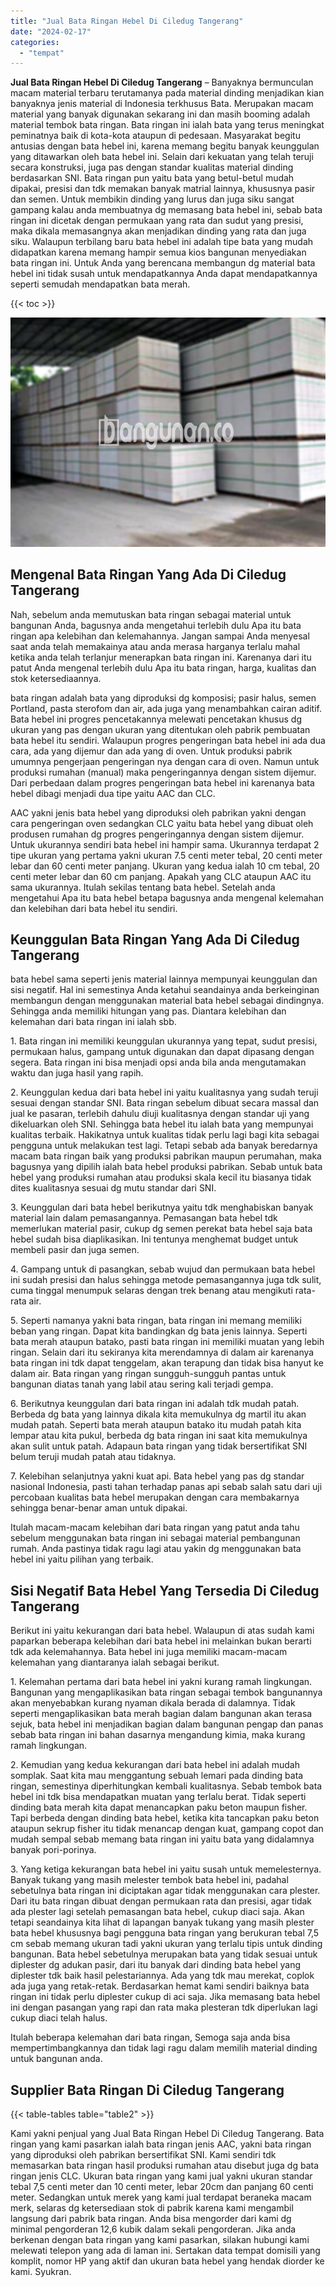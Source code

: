 ```yaml
---
title: "Jual Bata Ringan Hebel Di Ciledug Tangerang"
date: "2024-02-17"
categories: 
  - "tempat"
---
```


**Jual Bata Ringan Hebel Di Ciledug Tangerang** – Banyaknya bermunculan macam material terbaru terutamanya pada material dinding menjadikan kian banyaknya jenis material di Indonesia terkhusus Bata. Merupakan macam material yang banyak digunakan sekarang ini dan masih booming adalah material tembok bata ringan. Bata ringan ini ialah bata yang terus meningkat peminatnya baik di kota-kota ataupun di pedesaan. Masyarakat begitu antusias dengan bata hebel ini, karena memang begitu banyak keunggulan yang ditawarkan oleh bata hebel ini. Selain dari kekuatan yang telah teruji secara konstruksi, juga pas dengan standar kualitas material dinding berdasarkan SNI. Bata ringan pun yaitu bata yang betul-betul mudah dipakai, presisi dan tdk memakan banyak matrial lainnya, khususnya pasir dan semen. Untuk membikin dinding yang lurus dan juga siku sangat gampang kalau anda membuatnya dg memasang bata hebel ini, sebab bata ringan ini dicetak dengan permukaan yang rata dan sudut yang presisi, maka dikala memasangnya akan menjadikan dinding yang rata dan juga siku. Walaupun terbilang baru bata hebel ini adalah tipe bata yang mudah didapatkan karena memang hampir semua kios bangunan menyediakan bata ringan ini. Untuk Anda yang berencana membangun dg material bata hebel ini tidak susah untuk mendapatkannya Anda dapat mendapatkannya seperti semudah mendapatkan bata merah.

{{< toc >}}

![Jual Bata Ringan Hebel Di Ciledug Tangerang](/images/jual-hebel-murah-24.png)

## Mengenal Bata Ringan Yang Ada Di Ciledug Tangerang

Nah, sebelum anda memutuskan bata ringan sebagai material untuk bangunan Anda, bagusnya anda mengetahui terlebih dulu Apa itu bata ringan apa kelebihan dan kelemahannya. Jangan sampai Anda menyesal saat anda telah memakainya atau anda merasa harganya terlalu mahal ketika anda telah terlanjur menerapkan bata ringan ini. Karenanya dari itu patut Anda mengenal terlebih dulu Apa itu bata ringan, harga, kualitas dan stok ketersediaannya.

bata ringan adalah bata yang diproduksi dg komposisi; pasir halus, semen Portland, pasta sterofom dan air, ada juga yang menambahkan cairan aditif. Bata hebel ini progres pencetakannya melewati pencetakan khusus dg ukuran yang pas dengan ukuran yang ditentukan oleh pabrik pembuatan bata hebel itu sendiri. Walaupun progres pengeringan bata hebel ini ada dua cara, ada yang dijemur dan ada yang di oven. Untuk produksi pabrik umumnya pengerjaan pengeringan nya dengan cara di oven. Namun untuk produksi rumahan (manual) maka pengeringannya dengan sistem dijemur. Dari perbedaan dalam progres pengeringan bata hebel ini karenanya bata hebel dibagi menjadi dua tipe yaitu AAC dan CLC.

AAC yakni jenis bata hebel yang diproduksi oleh pabrikan yakni dengan cara pengeringan oven sedangkan CLC yaitu bata hebel yang dibuat oleh produsen rumahan dg progres pengeringannya dengan sistem dijemur. Untuk ukurannya sendiri bata hebel ini hampir sama. Ukurannya terdapat 2 tipe ukuran yang pertama yakni ukuran 7.5 centi meter tebal, 20 centi meter lebar dan 60 centi meter panjang. Ukuran yang kedua ialah 10 cm tebal, 20 centi meter lebar dan 60 cm panjang. Apakah yang CLC ataupun AAC itu sama ukurannya. Itulah sekilas tentang bata hebel. Setelah anda mengetahui Apa itu bata hebel betapa bagusnya anda mengenal kelemahan dan kelebihan dari bata hebel itu sendiri.

## Keunggulan Bata Ringan Yang Ada Di Ciledug Tangerang

bata hebel sama seperti jenis material lainnya mempunyai keunggulan dan sisi negatif. Hal ini semestinya Anda ketahui seandainya anda berkeinginan membangun dengan menggunakan material bata hebel sebagai dindingnya. Sehingga anda memiliki hitungan yang pas. Diantara kelebihan dan kelemahan dari bata ringan ini ialah sbb.

1\. Bata ringan ini memiliki keunggulan ukurannya yang tepat, sudut presisi, permukaan halus, gampang untuk digunakan dan dapat dipasang dengan segera. Bata ringan ini bisa menjadi opsi anda bila anda mengutamakan waktu dan juga hasil yang rapih.

2\. Keunggulan kedua dari bata hebel ini yaitu kualitasnya yang sudah teruji sesuai dengan standar SNI. Bata ringan sebelum dibuat secara massal dan jual ke pasaran, terlebih dahulu diuji kualitasnya dengan standar uji yang dikeluarkan oleh SNI. Sehingga bata hebel itu ialah bata yang mempunyai kualitas terbaik. Hakikatnya untuk kualitas tidak perlu lagi bagi kita sebagai pengguna untuk melakukan test lagi. Tetapi sebab ada banyak beredarnya macam bata ringan baik yang produksi pabrikan maupun perumahan, maka bagusnya yang dipilih ialah bata hebel produksi pabrikan. Sebab untuk bata hebel yang produksi rumahan atau produksi skala kecil itu biasanya tidak dites kualitasnya sesuai dg mutu standar dari SNI.

3\. Keunggulan dari bata hebel berikutnya yaitu tdk menghabiskan banyak material lain dalam pemasangannya. Pemasangan bata hebel tdk memerlukan material pasir, cukup dg semen perekat bata hebel saja bata hebel sudah bisa diaplikasikan. Ini tentunya menghemat budget untuk membeli pasir dan juga semen.

4\. Gampang untuk di pasangkan, sebab wujud dan permukaan bata hebel ini sudah presisi dan halus sehingga metode pemasangannya juga tdk sulit, cuma tinggal menumpuk selaras dengan trek benang atau mengikuti rata-rata air.

5\. Seperti namanya yakni bata ringan, bata ringan ini memang memiliki beban yang ringan. Dapat kita bandingkan dg bata jenis lainnya. Seperti bata merah ataupun batako, pasti bata ringan ini memiliki muatan yang lebih ringan. Selain dari itu sekiranya kita merendamnya di dalam air karenanya bata ringan ini tdk dapat tenggelam, akan terapung dan tidak bisa hanyut ke dalam air. Bata ringan yang ringan sungguh-sungguh pantas untuk bangunan diatas tanah yang labil atau sering kali terjadi gempa.

6\. Berikutnya keunggulan dari bata ringan ini adalah tdk mudah patah. Berbeda dg bata yang lainnya dikala kita memukulnya dg martil itu akan mudah patah. Seperti bata merah ataupun batako itu mudah patah kita lempar atau kita pukul, berbeda dg bata ringan ini saat kita memukulnya akan sulit untuk patah. Adapaun bata ringan yang tidak bersertifikat SNI belum teruji mudah patah atau tidaknya.

7\. Kelebihan selanjutnya yakni kuat api. Bata hebel yang pas dg standar nasional Indonesia, pasti tahan terhadap panas api sebab salah satu dari uji percobaan kualitas bata hebel merupakan dengan cara membakarnya sehingga benar-benar aman untuk dipakai.

Itulah macam-macam kelebihan dari bata ringan yang patut anda tahu sebelum menggunakan bata ringan ini sebagai material pembangunan rumah. Anda pastinya tidak ragu lagi atau yakin dg menggunakan bata hebel ini yaitu pilihan yang terbaik.

## Sisi Negatif Bata Hebel Yang Tersedia Di Ciledug Tangerang

Berikut ini yaitu kekurangan dari bata hebel. Walaupun di atas sudah kami paparkan beberapa kelebihan dari bata hebel ini melainkan bukan berarti tdk ada kelemahannya. Bata hebel ini juga memiliki macam-macam kelemahan yang diantaranya ialah sebagai berikut.

1\. Kelemahan pertama dari bata hebel ini yakni kurang ramah lingkungan. Bangunan yang mengaplikasikan bata ringan sebagai tembok bangunannya akan menyebabkan kurang nyaman dikala berada di dalamnya. Tidak seperti mengaplikasikan bata merah bagian dalam bangunan akan terasa sejuk, bata hebel ini menjadikan bagian dalam bangunan pengap dan panas sebab bata ringan ini bahan dasarnya mengandung kimia, maka kurang ramah lingkungan.

2\. Kemudian yang kedua kekurangan dari bata hebel ini adalah mudah somplak. Saat kita mau menggantung sebuah lemari pada dinding bata ringan, semestinya diperhitungkan kembali kualitasnya. Sebab tembok bata hebel ini tdk bisa mendapatkan muatan yang terlalu berat. Tidak seperti dinding bata merah kita dapat menancapkan paku beton maupun fisher. Tapi berbeda dengan dinding bata hebel, ketika kita tancapkan paku beton ataupun sekrup fisher itu tidak menancap dengan kuat, gampang copot dan mudah sempal sebab memang bata ringan ini yaitu bata yang didalamnya banyak pori-porinya.

3\. Yang ketiga kekurangan bata hebel ini yaitu susah untuk memelesternya. Banyak tukang yang masih melester tembok bata hebel ini, padahal sebetulnya bata ringan ini diciptakan agar tidak menggunakan cara plester. Dari itu bata ringan dibuat dengan permukaan rata dan presisi, agar tidak ada plester lagi setelah pemasangan bata hebel, cukup diaci saja. Akan tetapi seandainya kita lihat di lapangan banyak tukang yang masih plester bata hebel khususnya bagi pengguna bata ringan yang berukuran tebal 7,5 cm sebab memang ukuran tadi yakni ukuran yang terlalu tipis untuk dinding bangunan. Bata hebel sebetulnya merupakan bata yang tidak sesuai untuk diplester dg adukan pasir, dari itu banyak dari dinding bata hebel yang diplester tdk baik hasil pelestariannya. Ada yang tdk mau merekat, coplok ada juga yang retak-retak. Berdasarkan hemat kami sendiri baiknya bata ringan ini tidak perlu diplester cukup di aci saja. Jika memasang bata hebel ini dengan pasangan yang rapi dan rata maka plesteran tdk diperlukan lagi cukup diaci telah halus.

Itulah beberapa kelemahan dari bata ringan, Semoga saja anda bisa mempertimbangkannya dan tidak lagi ragu dalam memilih material dinding untuk bangunan anda.

## Supplier Bata Ringan Di Ciledug Tangerang

{{< table-tables table="table2" >}}

Kami yakni penjual yang Jual Bata Ringan Hebel Di Ciledug Tangerang. Bata ringan yang kami pasarkan ialah bata ringan jenis AAC, yakni bata ringan yang diproduksi oleh pabrikan bersertifikat SNI. Kami sendiri tdk memasarkan bata ringan hasil produksi rumahan atau disebut juga dg bata ringan jenis CLC. Ukuran bata ringan yang kami jual yakni ukuran standar tebal 7,5 centi meter dan 10 centi meter, lebar 20cm dan panjang 60 centi meter. Sedangkan untuk merek yang kami jual terdapat beraneka macam merk, selaras dg ketersediaan stok di pabrik karena kami mengambil langsung dari pabrik bata ringan. Anda bisa mengorder dari kami dg minimal pengorderan 12,6 kubik dalam sekali pengorderan. Jika anda berkenan dengan bata ringan yang kami pasarkan, silakan hubungi kami melewati telepon yang ada di laman ini. Sertakan data tempat domisili yang komplit, nomor HP yang aktif dan ukuran bata hebel yang hendak diorder ke kami. Syukran.
